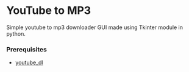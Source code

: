 # YouTube to MP3
Simple youtube to mp3 downloader GUI made using Tkinter module in python.

### Prerequisites
* [youtube_dl](https://pypi.org/project/youtube_dl/)
